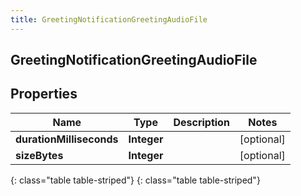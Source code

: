 ```yaml
---
title: GreetingNotificationGreetingAudioFile
---
```

## GreetingNotificationGreetingAudioFile


## Properties

| Name | Type | Description | Notes |
| ------------ | ------------- | ------------- | ------------- |
| **durationMilliseconds** | **Integer** |  |  [optional] |
| **sizeBytes** | **Integer** |  |  [optional] |
{: class="table table-striped"}
{: class="table table-striped"}


